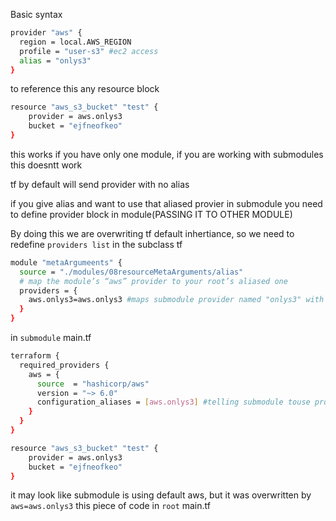 
Basic syntax
```sh
provider "aws" {
  region = local.AWS_REGION
  profile = "user-s3" #ec2 access
  alias = "onlys3"
}
```

to reference this any resource block

```sh
resource "aws_s3_bucket" "test" {
    provider = aws.onlys3
    bucket = "ejfneofkeo"
}
```

this works if you have only one module, if you are working with submodules this doesntt work

tf by default will send provider with no alias

if you give alias and want to use that aliased provier in submodule you need to define provider block in module(PASSING IT TO OTHER MODULE)

By doing this we are overwriting tf default inhertiance, so we need to redefine ```providers list``` in the subclass tf

```sh
module "metaArgumeents" {
  source = "./modules/08resourceMetaArguments/alias"
  # map the module’s “aws” provider to your root’s aliased one
  providers = {
    aws.onlys3=aws.onlys3 #maps submodule provider named "onlys3" with root module onlys3 alias
  }
}

```

in ```submodule``` main.tf

```sh
terraform {
  required_providers {
    aws = {
      source  = "hashicorp/aws"
      version = "~> 6.0"
      configuration_aliases = [aws.onlys3] #telling submodule touse provider with aluas onlys3
    }
  }
}

resource "aws_s3_bucket" "test" {
    provider = aws.onlys3
    bucket = "ejfneofkeo"
}
```

it may look like submodule is using default aws, but it was overwritten by ``` aws=aws.onlys3``` this piece of code in ```root``` main.tf 

